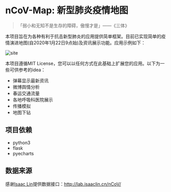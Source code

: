 # nCoV-Map: 新型肺炎疫情地图

> 「弱小和无知不是生存的障碍，傲慢才是」——《三体》

本项目旨在为各种有利于抗击新型肺炎的应用提供简单框架。目前已实现简单的疫情演进地图(自2020年1月22日9点始)及资讯展示功能。应用示例如下：

![site](https://github.com/sangyx/nCoV-Map/blob/master/nCoV-Map.png)

本项目遵循MIT License，您可以以任何方式在此基础上扩展您的应用。以下为一些可供参考的idea：

* 弹幕显示最新资讯
* 微博舆情分析
* 春运交通流量
* 各地呼吸科医院展示
* 传播模拟
* 地图下钻

## 项目依赖
* python3
* flask
* pyecharts

## 数据来源
感谢[Isaac Lin](https://github.com/BlankerL)提供数据接口：<http://lab.isaaclin.cn/nCoV/>